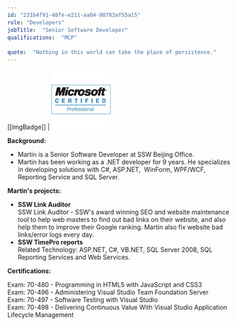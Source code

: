 ```yaml
---
id: "231b4f91-48fe-e211-aa04-00783af55a15"
role: "Developers"
jobTitle:  "Senior Software Developer"
qualifications:  "MCP"

quote:  "Nothing in this world can take the place of persistence."
---
```

 
[[imgBadge]]
| ![MCP](../badges/Certification-microsoft-professional.jpg) 

**Background:** 

*   Martin is a Senior Software Developer at SSW Beijing Office.
*   Martin has been working as a .NET developer for 9 years. He specializes in developing solutions with C#, ASP.NET,  WinForm, WPF/WCF, Reporting Service and SQL Server. 

**Martin's projects:**

*   **SSW Link Auditor**   
SSW Link Auditor - SSW's award winning SEO and website maintenance tool to help web masters to find out bad links on their website, and also help them to improve their Google ranking. Martin also fix website bad links/error logs every day.   
*   **SSW TimePro reports**   
Related Technology: ASP.NET, C#, VB.NET, SQL Server 2008, SQL Reporting Services and Web Services.

**Certifications:**

Exam: 70-480 - Programming in HTML5 with JavaScript and CSS3  
Exam: 70-496 - Administering Visual Studio Team Foundation Server  
Exam: 70-497 - Software Testing with Visual Studio  
Exam: 70-498 - Delivering Continuous Value With Visual Studio Application Lifecycle Management

